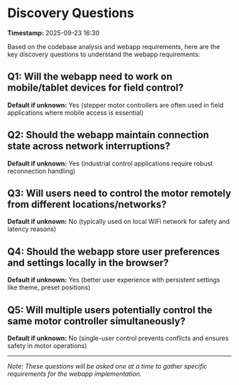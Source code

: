 # Discovery Questions

**Timestamp:** 2025-09-23 16:30

Based on the codebase analysis and webapp requirements, here are the key discovery questions to understand the webapp requirements:

## Q1: Will the webapp need to work on mobile/tablet devices for field control?
**Default if unknown:** Yes (stepper motor controllers are often used in field applications where mobile access is essential)

## Q2: Should the webapp maintain connection state across network interruptions?
**Default if unknown:** Yes (industrial control applications require robust reconnection handling)

## Q3: Will users need to control the motor remotely from different locations/networks?
**Default if unknown:** No (typically used on local WiFi network for safety and latency reasons)

## Q4: Should the webapp store user preferences and settings locally in the browser?
**Default if unknown:** Yes (better user experience with persistent settings like theme, preset positions)

## Q5: Will multiple users potentially control the same motor controller simultaneously?
**Default if unknown:** No (single-user control prevents conflicts and ensures safety in motor operations)

---
*Note: These questions will be asked one at a time to gather specific requirements for the webapp implementation.*
